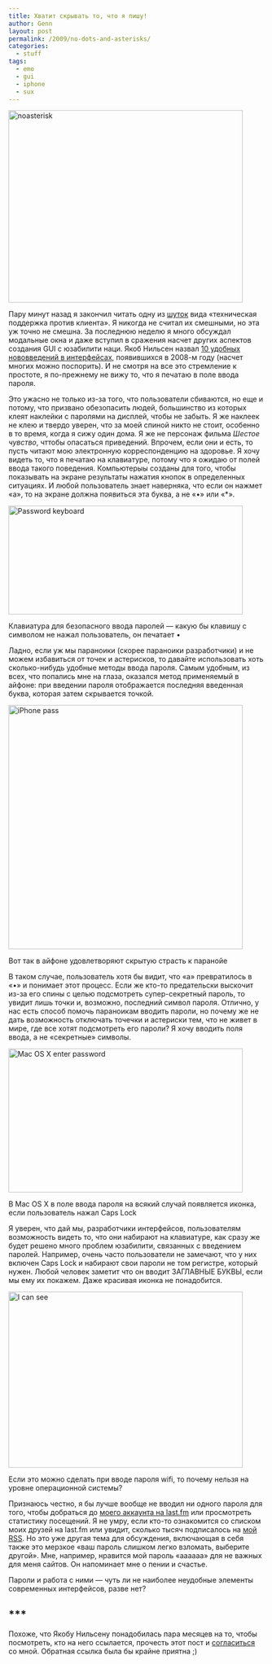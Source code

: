 ```yaml
---
title: Хватит скрывать то, что я пишу!
author: Genn
layout: post
permalink: /2009/no-dots-and-asterisks/
categories:
  - stuff
tags:
  - emo
  - gui
  - iphone
  - sux
---
```

<img src="http://mega.genn.org/=^_^=/uploads/2009/03/noasterisk.png" alt="noasterisk" width="460" height="378" />

Пару минут назад я закончил читать одну из [шуток][1] вида «техническая поддержка против клиента». Я никогда не считал их смешными, но эта уж точно не смешна. За последнюю неделю я много обсуждал модальные окна и даже вступил в сражения насчет других аспектов создания GUI с юзабилити наци. Якоб Нильсен назвал [10 удобных нововведений в интерфейсах][2], появившихся в 2008-м году (насчет многих можно поспорить). И не смотря на все это стремление к простоте, я по-прежнему не вижу то, что я печатаю в поле ввода пароля.<!--more-->

Это ужасно не только из-за того, что пользователи сбиваются, но еще и потому, что призвано обезопасить людей, большинство из которых клеят наклейки с паролями на дисплей, чтобы не забыть. Я же наклеек не клею и твердо уверен, что за моей спиной никто не стоит, особенно в то время, когда я сижу один дома. Я же не персонаж фильма *Шестое чувство*, чттобы опасаться приведений. Впрочем, если они и есть, то пусть читают мою электронную корреспонденцию на здоровье. Я хочу видеть то, что я печатаю на клавиатуре, потому что я ожидаю от полей ввода такого поведения. Компьютерыы созданы для того, чтобы показывать на экране результаты нажатия кнопок в определенных ситуациях. И любой пользователь знает наверняка, что если он нажмет «а», то на экране должна появиться эта буква, а не «•» или «*».

<img title="Password keyboard" src="http://mega.genn.org/=^_^=/uploads/2009/03/passwordkeyboard.jpg" alt="Password keyboard" width="460" height="214" />

<p class="imgdesc">
  Клавиатура для безопасного ввода паролей — какую бы клавишу с символом не нажал пользователь, он печатает •
</p>

Ладно, если уж мы параноики (скорее параноики разработчики) и не можем избавиться от точек и астерисков, то давайте использовать хоть сколько-нибудь удобные методы ввода пароля. Самым удобным, из всех, что попались мне на глаза, оказался метод применяемый в айфоне: при введении пароля отображается последняя введенная буква, которая затем скрывается точкой.

<img title="iPhone pass" src="http://mega.genn.org/=^_^=/uploads/2009/03/iphonepassenter.png" alt="iPhone pass" width="460" height="480" />

<p class="imgdesc">
  Вот так в айфоне удовлетворяют скрытую страсть к паранойе
</p>

В таком случае, пользователь хотя бы видит, что «а» превратилось в «•» и понимает этот процесс. Если же кто-то предательски выскочит из-за его спины с целью подсмотреть супер-секретный пароль, то увидит лишь точки и, возможно, последний символ пароля. Отлично, у нас есть способ помочь параноикам вводить пароли, но почему же не дать возможность отключать точечки и астериски тем, что не живет в мире, где все хотят подсмотреть его пароли? Я хочу вводить поля ввода, а не «секретные» символы.

<img title="Mac OS X enter password" src="http://mega.genn.org/=^_^=/uploads/2009/03/enterpass.png" alt="Mac OS X enter password" width="460" height="283" />

<p class="imgdesc">
  В Mac OS X в поле ввода пароля на всякий случай появляется иконка, если пользователь нажал Caps Lock
</p>

Я уверен, что дай мы, разработчики интерфейсов, пользователям возможность видеть то, что они набирают на клавиатуре, как сразу же будет решено много проблем юзабилити, связанных с введением паролей. Например, очень часто пользователи не замечают, что у них включен Caps Lock и набирают свои пароли не том регистре, который нужен. Любой человек заметит что он вводит ЗАГЛАВНЫЕ БУКВЫ, если мы ему их покажем. Даже красивая иконка не понадобится.

<img title="I can see" src="http://mega.genn.org/=^_^=/uploads/2009/03/icansee.jpg" alt="I can see" width="460" height="346" />

<p class="imgdesc">
  Если это можно сделать при вводе пароля wifi, то почему нельзя на уровне операционной системы?
</p>

Признаюсь честно, я бы лучше вообще не вводил ни одного пароля для того, чтобы добраться до [моего аккаунта на last.fm][3] или просмотреть статистику посещений. Я не умру, если кто-то ознакомится со списком моих друзей на last.fm или увидит, сколько тысяч подписалось на [мой RSS][4]. Но это уже другая тема для обсуждения, включающая в себя также это мерзкое «ваш пароль слишком легко взломать, выберите другой». Мне, например, нравится мой пароль «аааааа» для не важных для меня сайтов. Он напоминает мне о пении и счастье.

Пароли и работа с ними — чуть ли не наиболее неудобные элементы современных интерфейсов, разве нет?

## \***

Похоже, что Якобу Нильсену понадобилась пара месяцев на то, чтобы посмотреть, кто на него ссылается, прочесть этот пост и [согласиться][5] со мной. Обратная ссылка была бы крайне приятна ;)

 [1]: http://notalwaysright.com/i-always-feel-like-somebodys-watching-me-log-in/1694
 [2]: http://www.useit.com/alertbox/application-design.html
 [3]: http://www.last.fm/user/pandaportal
 [4]: http://mega.genn.org/rss
 [5]: http://www.useit.com/alertbox/passwords.html